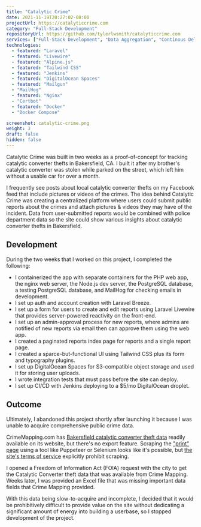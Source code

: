 ```yaml
---
title: "Catalytic Crime"
date: 2021-11-19T20:27:02-08:00
projectUrl: https://catalyticcrime.com
category: "Full-Stack Development"
repositoryUrl: https://github.com/tylerlwsmith/catalyticcrime.com
services: ["Full-Stack Development", "Data Aggregation", "Continous Delivery"]
technologies:
  - featured: "Laravel"
  - featured: "Livewire"
  - featured: "Alpine.js"
  - featured: "Tailwind CSS"
  - featured: "Jenkins"
  - featured: "DigitalOcean Spaces"
  - featured: "Mailgun"
  - "MailHog"
  - featured: "Nginx"
  - "Certbot"
  - featured: "Docker"
  - "Docker Compose"

screenshot: catalytic-crime.png
weight: 3
draft: false
hidden: false
---
```


Catalytic Crime was built in two weeks as a proof-of-concept for tracking catalytic converter thefts in Bakersfield, CA. I built it after my brother's catalytic converter was stolen while parked on the street, which left him without a usable car for over a month.

I frequently see posts about local catalytic converter thefts on my Facebook feed that include pictures or videos of the crimes. The idea behind Catalytic Crime was creating a centralized platform where users could submit public reports about the crimes and attach pictures & videos they may have of the incident. Data from user-submitted reports would be combined with police department data so the site could show various insights about catalytic converter thefts in Bakersfield.

## Development

During the two weeks that I worked on this project, I completed the following:

- I containerized the app with separate containers for the PHP web app, the nginx web server, the Node.js dev server, the PostgreSQL database, a testing PostgreSQL database, and MailHog for checking emails in development.
- I set up auth and account creation with Laravel Breeze.
- I set up a form for users to create and edit reports using Laravel Livewire that provides server-powered reactivity on the front-end.
- I set up an admin-approval process for new reports, where admins are notified of new reports via email then can approve them using the web app.
- I created a paginated reports index page for reports and a single report page.
- I created a sparce-but-functional UI using Tailwind CSS plus its form and typography plugins.
- I set up DigitalOcean Spaces for S3-compatible object storage and used it for storing user uploads.
- I wrote integration tests that must pass before the site can deploy.
- I set up CI/CD with Jenkins deploying to a $5/mo DigitalOcean droplet.

## Outcome

Ultimately, I abandoned this project shortly after launching it because I was unable to acquire comprehensive public crime data.

CrimeMapping.com has [Bakersfield catalytic converter theft data](https://www.crimemapping.com/map/agency/19) readily available on its website, but there's no export feature. Scraping the ["print" page](https://www.crimemapping.com/Print?dteFrom=10-1-2021&dteTo=10-31-2021&attr=[%2214%22]&ext={%22type%22:%22extent%22,%22xmin%22:-13307636.710159209,%22ymin%22:4189123.318966664,%22xmax%22:-13190993.804996189,%22ymax%22:4240183.253861093,%22spatialReference%22:{%22wkid%22:102100},%22cache%22:{%22_parts%22:[{%22extent%22:{%22type%22:%22extent%22,%22xmin%22:-13307636.710159209,%22ymin%22:4189123.318966664,%22xmax%22:-13190993.804996189,%22ymax%22:4240183.253861093,%22spatialReference%22:{%22wkid%22:102100}},%22frameIds%22:[0]}]}}&tmpfilt={%22PreviousID%22:%224%22,%22PreviousNumDays%22:28,%22PreviousName%22:%22Previous%204%20Weeks%22,%22FilterType%22:%22Previous%22,%22ExplicitStartDate%22:%2220211004%22,%22ExplicitEndDate%22:%2220211031%22}&agfilt=[]&bmpid=1&disacpt=false) using a tool like Puppeteer or Selenium looks like it's possible, but [the site's terms of service](https://www.crimemapping.com/Home/TermsAndConditions) explicitly prohibit scraping.

I opened a Freedom of Information Act (FOIA) request with the city to get the Catalytic Converter theft data that was available from Crime Mapping. Weeks later, I was provided an Excel file that was missing important data fields that Crime Mapping provided.

With this data being slow-to-acquire and incomplete, I decided that it would be prohibitively difficult to provide value on the site without dedicating a significant amount of energy into building a userbase, so I stopped development of the project.
